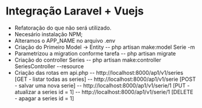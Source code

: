 # Integração Laravel + Vuejs
- Refatoração do que não será utilizado.
- Necesário instalação NPM;
- Alteramos o APP_NAME no arquivo .env
- Criação do Primeiro Model -> Entity
-- php artisan make:model Serie -m
- Parametrizou a migration conforme tarefa
-- php artisan migrate
- Criação do controller Series
-- php artisan make:controller SeriesController --resource
- Criação das rotas em api.php
-- http://localhost:8000/ap1/v1/series [GET - listar todas as series]
-- http://localhost:8000/ap1/v1/serie  [POST - salvar uma nova serie]
-- http://localhost:8000/ap1/v1/serie/1  [PUT - atualizar a series id = 1]
-- http://localhost:8000/ap1/v1/serie/1  [DELETE - apagar a series id = 1]

